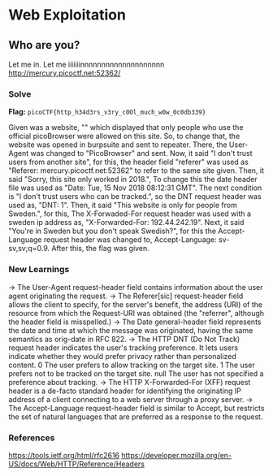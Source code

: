 # Web Exploitation

## Who are you?
Let me in. Let me iiiiiiinnnnnnnnnnnnnnnnnnnn http://mercury.picoctf.net:52362/

### Solve
**Flag:** `picoCTF{http_h34d3rs_v3ry_c0Ol_much_w0w_0c0db339}`

Given was a website, "" which displayed that only people who use the official picoBrowser were allowed on this site. So, to change that, the website was opened in burpsuite and sent to repeater. There, the User-Agent was changed to "PicoBrowser" and sent. Now, it said "I don't trust users from another site", for this, the header field "referer" was used as "Referer: mercury.picoctf.net:52362" to refer to the same site given. Then, it said "Sorry, this site only worked in 2018.", To change this the date header file was used as "Date: Tue, 15 Nov 2018 08:12:31 GMT". The next condition is "I don&#39;t trust users who can be tracked.", so the DNT request header was used as, "DNT: 1". Then, it said "This website is only for people from Sweden.", for this, The X-Forwaded-For request header was used with a sweden ip address as, "X-Forwarded-For: 192.44.242.19". Next, it said "You&#39;re in Sweden but you don&#39;t speak Swedish?", for this the Accept-Language request header was changed to, Accept-Language: sv-sv,sv;q=0.9. After this, the flag was given.

### New Learnings
-> The User-Agent request-header field contains information about the user agent originating the request.
-> The Referer[sic] request-header field allows the client to specify, for the server's benefit, the address (URI) of the resource from which the Request-URI was obtained (the "referrer", although the header field is misspelled.)
-> The Date general-header field represents the date and time at which the message was originated, having the same semantics as orig-date in RFC 822.
-> The HTTP DNT (Do Not Track) request header indicates the user's tracking preference. It lets users indicate whether they would prefer privacy rather than personalized content.
0
The user prefers to allow tracking on the target site.
1
The user prefers not to be tracked on the target site.
null
The user has not specified a preference about tracking.
-> The HTTP X-Forwarded-For (XFF) request header is a de-facto standard header for identifying the originating IP address of a client connecting to a web server through a proxy server.
-> The Accept-Language request-header field is similar to Accept, but restricts the set of natural languages that are preferred as a response to the request.


### References
https://tools.ietf.org/html/rfc2616
https://developer.mozilla.org/en-US/docs/Web/HTTP/Reference/Headers